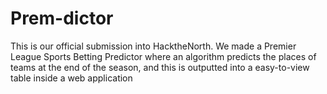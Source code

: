# Prem-dictor

This is our official submission into HacktheNorth. We made a Premier League Sports Betting Predictor where an algorithm predicts the places of teams at the end of the season,
and this is outputted into a easy-to-view table inside a web application
